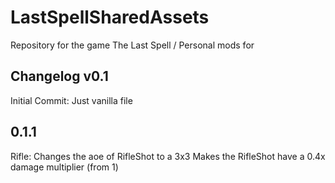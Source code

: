 # LastSpellSharedAssets
Repository for the game The Last Spell / Personal mods for

## Changelog v0.1
Initial Commit: Just vanilla file

## 0.1.1
Rifle:
    Changes the aoe of RifleShot to a 3x3
    Makes the RifleShot have a 0.4x damage multiplier (from 1)